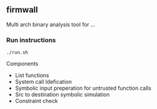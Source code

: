 firmwall
---

Multi arch binary analysis tool for ...


### Run instructions

```shell
./run.sh
```

Components

- List functions
- System call Idefication
- Symbolic input preperation for untrusted function calls
- Src to destination symbolic simulation
- Constraint check